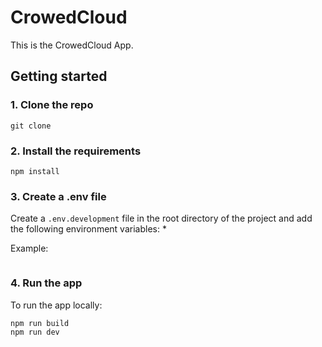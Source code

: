 # CrowedCloud
This is the CrowedCloud App.

## Getting started

### 1. Clone the repo
```
git clone 
```

### 2. Install the requirements
```
npm install
```

### 3. Create a .env file
Create a `.env.development` file in the root directory of the project and add the following environment variables:
* 

Example:
```

```

### 4. Run the app

To run the app locally:
```
npm run build
npm run dev
```